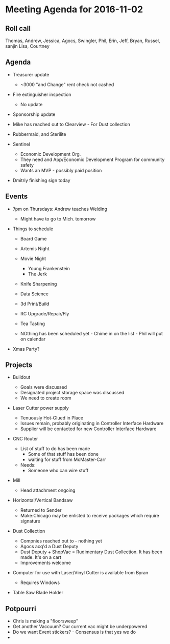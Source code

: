 Meeting Agenda for 2016-11-02
==============================

Roll call
---------
Thomas, Andrew, Jessica, Agocs, Swingler, Phil, Erin, Jeff, Bryan, Russel, sanjin
Lisa, Courtney


Agenda
------

- Treasurer update
  - ~3000 "and Change" rent check not cashed 

- Fire extinguisher inspection
  - No update

- Sponsorship update
 - Mike has reached out to Clearview - For Dust collection 
 - Rubbermaid, and Sterilite

- Sentinel
  - Economic Development Org.
  - They need and App/Economic Development Program for community safety
  - Wants an MVP - possibly paid position

- Dmitriy finishing sign today

Events
------

- 7pm on Thursdays: Andrew teaches Welding
  - Might have to go to Mich. tomorrow

- Things to schedule
  - Board Game
  - Artemis Night
  - Movie Night
    - Young Frankenstein
    - The Jerk
  - Knife Sharpening 
  - Data Science
  - 3d Print/Build
  - RC Upgrade/Repair/Fly
  - Tea Tasting

  - NOthing has been scheduled yet - Chime in on the list - Phil will put on calendar

- Xmas Party?


Projects
--------

- Buildout
  - Goals were discussed  
  - Designated project storage space was discussed
  - We need to create room
   
- Laser Cutter power supply
  - Tenuously Hot-Glued in Place
  - Issues remain, probably originating in Controller Interface Hardware
  - Supplier will be contacted for new Controller Interface Hardware

- CNC Router
  - List of stuff to do has been made
    - Some of that stuff has been done
    - waiting for stuff from McMaster-Carr
  - Needs:
    - Someone who can wire stuff

- Mill
  - Head attachment ongoing

- Horizontal/Vertical Bandsaw
  - Returned to Sender
  - Make:Chicago may be enlisted to receive packages which require signature

- Dust Collection
  - Compnies reached out to - nothing yet
  - Agocs acq'd a Dust Deputy
  - Dust Deputy + ShopVac = Rudimentary Dust Collection.  It has been made.  It's on a cart
  - Improvements welcome 

- Computer for use with Laser/Vinyl Cutter is available from Byran
  - Requires Windows

- Table Saw Blade Holder 


 

Potpourri
---------
- Chris is making a "floorsweep"
- Get another Vaccuum? Our current vac might be underpowered
- Do we want Event stickers? - Consensus is that yes we do
- 


 



